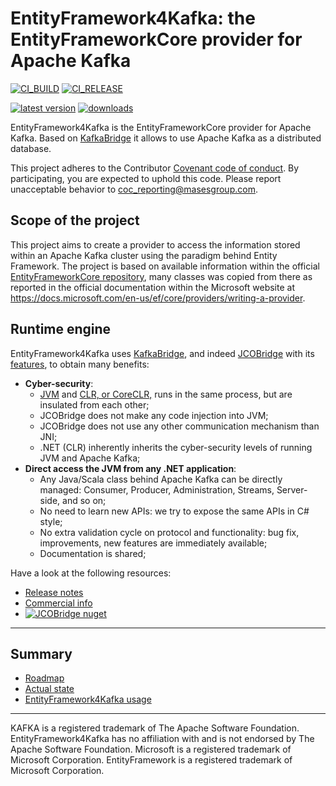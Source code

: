# EntityFramework4Kafka: the EntityFrameworkCore provider for Apache Kafka

[![CI_BUILD](https://github.com/masesgroup/EntityFramework4Kafka/actions/workflows/build.yaml/badge.svg)](https://github.com/masesgroup/EntityFramework4Kafka/actions/workflows/build.yaml) [![CI_RELEASE](https://github.com/masesgroup/EntityFramework4Kafka/actions/workflows/release.yaml/badge.svg)](https://github.com/masesgroup/EntityFramework4Kafka/actions/workflows/release.yaml) 

[![latest version](https://img.shields.io/nuget/v/MASES.EntityFrameworkCore.Kafka)](https://www.nuget.org/packages/MASES.EntityFrameworkCore.Kafka) [![downloads](https://img.shields.io/nuget/dt/MASES.EntityFrameworkCore.Kafka)](https://www.nuget.org/packages/MASES.EntityFrameworkCore.Kafka)

EntityFramework4Kafka is the EntityFrameworkCore provider for Apache Kafka.
Based on [KafkaBridge](https://github.com/masesgroup/KafkaBridge) it allows to use Apache Kafka as a distributed database.

This project adheres to the Contributor [Covenant code of conduct](CODE_OF_CONDUCT.md). By participating, you are expected to uphold this code. Please report unacceptable behavior to coc_reporting@masesgroup.com.

## Scope of the project

This project aims to create a provider to access the information stored within an Apache Kafka cluster using the paradigm behind Entity Framework.
The project is based on available information within the official [EntityFrameworkCore repository](https://github.com/dotnet/efcore), many classes was copied from there as reported in the official documentation within the Microsoft website at https://docs.microsoft.com/en-us/ef/core/providers/writing-a-provider.

## Runtime engine

EntityFramework4Kafka uses [KafkaBridge](https://github.com/masesgroup/KafkaBridge), and indeed [JCOBridge](https://www.jcobridge.com) with its [features](https://www.jcobridge.com/features/), to obtain many benefits:
* **Cyber-security**:
  * [JVM](https://en.wikipedia.org/wiki/Java_virtual_machine) and [CLR, or CoreCLR,](https://en.wikipedia.org/wiki/Common_Language_Runtime) runs in the same process, but are insulated from each other;
  * JCOBridge does not make any code injection into JVM;
  * JCOBridge does not use any other communication mechanism than JNI;
  * .NET (CLR) inherently inherits the cyber-security levels of running JVM and Apache Kafka; 
* **Direct access the JVM from any .NET application**: 
  * Any Java/Scala class behind Apache Kafka can be directly managed: Consumer, Producer, Administration, Streams, Server-side, and so on;
  * No need to learn new APIs: we try to expose the same APIs in C# style;
  * No extra validation cycle on protocol and functionality: bug fix, improvements, new features are immediately available;
  * Documentation is shared;

Have a look at the following resources:
- [Release notes](https://www.jcobridge.com/release-notes/)
- [Commercial info](https://www.jcobridge.com/pricing/)
- [![JCOBridge nuget](https://img.shields.io/nuget/v/MASES.JCOBridge)](https://www.nuget.org/packages/MASES.JCOBridge)

---
## Summary

* [Roadmap](src/Documentation/articles/roadmap.md)
* [Actual state](src/Documentation/articles/actualstate.md)
* [EntityFramework4Kafka usage](src/Documentation/articles/usage.md)

---

KAFKA is a registered trademark of The Apache Software Foundation. EntityFramework4Kafka has no affiliation with and is not endorsed by The Apache Software Foundation.
Microsoft is a registered trademark of Microsoft Corporation.
EntityFramework is a registered trademark of Microsoft Corporation.
